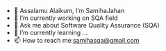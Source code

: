 
- 👋 Assalamu Alaikum, I’m SamihaJahan
- 🔭 I’m currently working on SQA field
- 💬 Ask me about Software Quality Assurance (SQA)
- 🌱 I’m currently learning ...
- 📫 How to reach me:samihasqa@gmail.com

<!---
SamihaJahan/SamihaJahan is a ✨ special ✨ repository because its `README.md` (this file) appears on your GitHub profile.
You can click the Preview link to take a look at your changes.
--->
